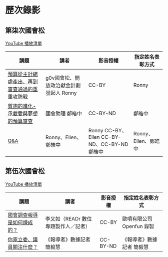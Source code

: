 # 歷次錄影

## 第柒次國會松

[YouTube 播放清單](https://www.youtube.com/playlist?list=PLmtfZAMH2Dkj0hwGyAPSDMO7wgdPZe67n)

| 講題 | 講者 | 影音授權 | 指定姓名表彰方式 |
| -------- | -------- | -------- | -------- |
|[預算從主計總處產出、再到審查通過的重重攻防戰](https://www.youtube.com/watch?v=ExJKp-OaiP0)|g0v國會松、開放政治獻金計劃發起人 Ronny|CC-BY|Ronny|
|[質詢的進化-承載愛與夢想的預算審查](https://www.youtube.com/watch?v=2KAQy0uLZww)|國會助理 鄭皓中|CC-BY-ND|鄭皓中|
|[Q&A](https://www.youtube.com/watch?v=f5KDE-gLf7A)|Ronny、Ellen、鄭皓中|Ronny CC-BY、Ellen CC-BY-ND、CC-BY-ND 鄭皓中|Ronny、Ellen、鄭皓中|

## 第伍次國會松

[YouTube 播放清單](https://www.youtube.com/playlist?list=PLmtfZAMH2Dkh0vTAiE__1fDXXmMx4G2zr)

| 講題 | 講者 | 影音授權 | 指定姓名表彰方式 |
| -------- | -------- | -------- | -------- |
| [國會調查報導是如何煉成的？](https://www.youtube.com/watch?v=7NOj9V2oWXc)| 李又如（READr 數位專題製作人／記者） | CC-BY | 歐噴有限公司 Openfun 錄製 |
|[你家立委、議員關注什麼？](https://www.youtube.com/watch?v=blTkz_xIyLI)|《報導者》數據記者 簡毅慧|CC-BY-ND|《報導者》數據記者 簡毅慧|